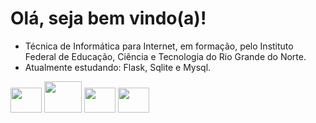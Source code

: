 <head> 
    <link rel="stylesheet" type='text/css' href="https://cdn.jsdelivr.net/gh/devicons/devicon@latest/devicon.min.css" />
    
</head>
<body>
  <h1>Olá, seja bem vindo(a)!</h1>

  - Técnica de Informática para Internet, em formação, pelo Instituto Federal de Educação, Ciência e Tecnologia do Rio Grande do Norte.
  - Atualmente estudando: Flask, Sqlite e Mysql.

    
  <i class="devicon-threedsmax-plain "></i>
          

  <div>
    <img height='40' width='50' src="https://upload.wikimedia.org/wikipedia/commons/6/62/CSS3_logo.svg"/>
    <img height='50' width='60' src="https://upload.wikimedia.org/wikipedia/commons/6/61/HTML5_logo_and_wordmark.svg"/>
    <img height='40' width='50' src="https://upload.wikimedia.org/wikipedia/commons/9/99/Unofficial_JavaScript_logo_2.svg"/>
    <img height='40' width='50' src="https://upload.wikimedia.org/wikipedia/commons/c/c3/Python-logo-notext.svg"/>

    
 
          
         
          
    
 
           
          
         
          

  </div>

</body>

  

  

